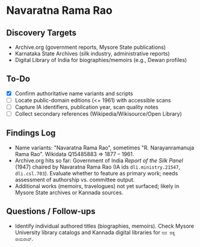 # Navaratna Rama Rao

## Discovery Targets
- Archive.org (government reports, Mysore State publications)
- Karnataka State Archives (silk industry, administrative reports)
- Digital Library of India for biographies/memoirs (e.g., Dewan profiles)

## To-Do
- [x] Confirm authoritative name variants and scripts
- [ ] Locate public-domain editions (<= 1961) with accessible scans
- [ ] Capture IA identifiers, publication year, scan quality notes
- [ ] Collect secondary references (Wikipedia/Wikisource/Open Library)

## Findings Log
- Name variants: "Navaratna Rama Rao", sometimes "R. Narayanramanuja Rama Rao". Wikidata Q15485883 ⇒ 1877 – 1961.
- Archive.org hits so far: Government of India *Report of the Silk Panel* (1947) chaired by Navaratna Rama Rao (IA ids `dli.ministry.21547`, `dli.csl.703`). Evaluate whether to feature as primary work; needs assessment of authorship vs. committee output.
- Additional works (memoirs, travelogues) not yet surfaced; likely in Mysore State archives or Kannada sources.

## Questions / Follow-ups
- Identify individual authored titles (biographies, memoirs). Check Mysore University library catalogs and Kannada digital libraries for `ನವ ರತ್ನ ರಾಮರಾವ್`.
